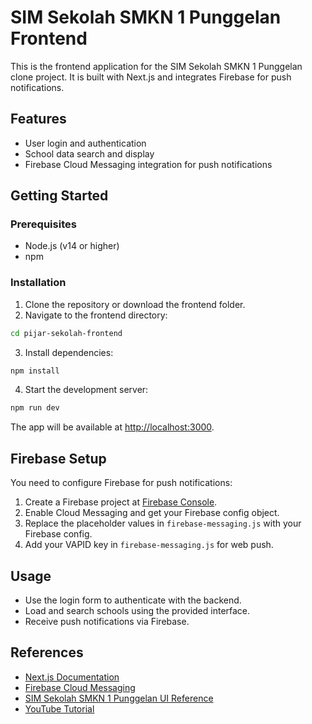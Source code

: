 # SIM Sekolah SMKN 1 Punggelan Frontend

This is the frontend application for the SIM Sekolah SMKN 1 Punggelan clone project. It is built with Next.js and integrates Firebase for push notifications.

## Features

- User login and authentication
- School data search and display
- Firebase Cloud Messaging integration for push notifications

## Getting Started

### Prerequisites

- Node.js (v14 or higher)
- npm

### Installation

1. Clone the repository or download the frontend folder.
2. Navigate to the frontend directory:

```bash
cd pijar-sekolah-frontend
```

3. Install dependencies:

```bash
npm install
```

4. Start the development server:

```bash
npm run dev
```

The app will be available at [http://localhost:3000](http://localhost:3000).

## Firebase Setup

You need to configure Firebase for push notifications:

1. Create a Firebase project at [Firebase Console](https://console.firebase.google.com/).
2. Enable Cloud Messaging and get your Firebase config object.
3. Replace the placeholder values in `firebase-messaging.js` with your Firebase config.
4. Add your VAPID key in `firebase-messaging.js` for web push.

## Usage

- Use the login form to authenticate with the backend.
- Load and search schools using the provided interface.
- Receive push notifications via Firebase.

## References

- [Next.js Documentation](https://nextjs.org/docs)
- [Firebase Cloud Messaging](https://firebase.google.com/docs/cloud-messaging)
- [SIM Sekolah SMKN 1 Punggelan UI Reference](https://anyflip.com/cmfah/vkpx/basic)
- [YouTube Tutorial](https://www.youtube.com/watch?v=lpi_jeJAjyk)
